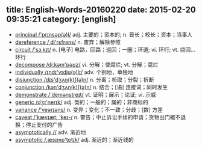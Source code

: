 title: English-Words-20160220
date: 2015-02-20 09:35:21
category: [english]
---
+ [principal /'prɪnsəp(ə)l/](#v) adj. 主要的；资本的; n. 首长；校长；资本；当事人
+ [dereference /,di'rɛfrəns/](#v) n. 废弃；解除参照
+ [circuit /'sɜːkɪt/](#v) n. [电子] 电路，回路；巡回；一圈；环道; vi. 环行; vt. 绕回…环行
+ [decompose /diːkəm'pəʊz/](#v) vi. 分解；使腐烂; vt. 分解；腐烂
+ [individually /ɪndɪ'vɪdjʊ(ə)lɪ/](#v) adv. 个别地，单独地
+ [disjunction /dɪs'dʒʌŋ(k)ʃ(ə)n/](#v) n. 分离；析取；分裂；折断
+ [conjunction /kən'dʒʌŋ(k)ʃ(ə)n/](#v) n. 结合；[语] 连接词；同时发生
+ [demonstrate /'demənstreɪt/](#v) vt. 证明；展示；论证; vi. 示威
+ [generic /dʒɪ'nerɪk/](#v) adj. 类的；一般的；属的；非商标的
+ [variance /'veərɪəns/](#v) n. 变异；变化；不一致；分歧；[数] 方差
+ [caveat /'kævɪæt; 'keɪ-/](#v) n. 警告；中止诉讼手续的申请；货物出门概不退换；停止支付的广告
+ [asymptotically //](#v) adv. 渐近地
+ [asymptotic /,æsɪmp'tɒtɪk/](#v) adj. 渐近的；渐近线的
